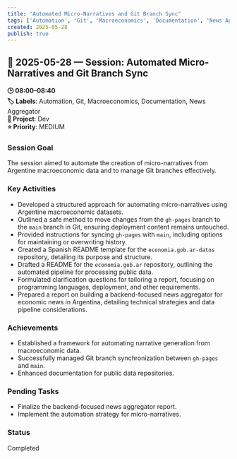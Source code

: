 ```yaml
---
title: "Automated Micro-Narratives and Git Branch Sync"
tags: ['Automation', 'Git', 'Macroeconomics', 'Documentation', 'News Aggregator']
created: 2025-05-28
publish: true
---
```


## 📅 2025-05-28 — Session: Automated Micro-Narratives and Git Branch Sync

**🕒 08:00–08:40**  
**🏷️ Labels**: Automation, Git, Macroeconomics, Documentation, News Aggregator  
**📂 Project**: Dev  
**⭐ Priority**: MEDIUM  


### Session Goal
The session aimed to automate the creation of micro-narratives from Argentine macroeconomic data and to manage Git branches effectively.

### Key Activities
- Developed a structured approach for automating micro-narratives using Argentine macroeconomic datasets.
- Outlined a safe method to move changes from the `gh-pages` branch to the `main` branch in Git, ensuring deployment content remains untouched.
- Provided instructions for syncing `gh-pages` with `main`, including options for maintaining or overwriting history.
- Created a Spanish README template for the `economia.gob.ar-datos` repository, detailing its purpose and structure.
- Drafted a README for the `economia.gob.ar` repository, outlining the automated pipeline for processing public data.
- Formulated clarification questions for tailoring a report, focusing on programming languages, deployment, and other requirements.
- Prepared a report on building a backend-focused news aggregator for economic news in Argentina, detailing technical strategies and data pipeline considerations.

### Achievements
- Established a framework for automating narrative generation from macroeconomic data.
- Successfully managed Git branch synchronization between `gh-pages` and `main`.
- Enhanced documentation for public data repositories.

### Pending Tasks
- Finalize the backend-focused news aggregator report.
- Implement the automation strategy for micro-narratives.

### Status
Completed
